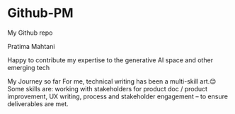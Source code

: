 # Github-PM
My Github repo

Pratima Mahtani

Happy to contribute my expertise to the generative AI space and other emerging tech

My Journey so far
For me, technical writing has been a multi-skill art.😊
Some skills are: working with stakeholders for product doc / product improvement, UX writing, process and stakeholder engagement – to ensure deliverables are met. 
